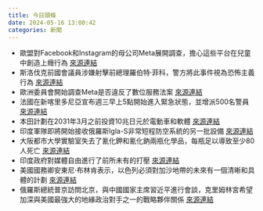 ```yaml
---
title: 今日頭條
date: 2024-05-16 13:00:42
categories: 新聞            
---
```

- 歐盟對Facebook和Instagram的母公司Meta展開調查，擔心這些平台在兒童中創造上癮行為 [來源連結](https://www.theguardian.com/technology/article/2024/may/16/eu-investigates-facebook-owner-meta-over-child-safety-and-mental-health-concerns)
- 斯洛伐克前國會議員涉嫌射擊前總理羅伯特·菲科，警方將此事件視為恐怖主義行為 [來源連結](https://www.theguardian.com/world/article/2024/may/16/slovakia-robert-fico-stable-serious-condition-shooting)
- 歐洲委員會開始調查Meta是否違反了數位服務法案 [來源連結](https://www.theguardian.com/technology/article/2024/may/16/eu-investigates-facebook-owner-meta-over-child-safety-and-mental-health-concerns)
- 法國在新喀里多尼亞宣布週三早上5點開始進入緊急狀態，並增派500名警員 [來源連結](https://www.theguardian.com/world/article/2024/may/16/hundreds-of-french-police-deployed-amid-new-caledonia-riots)
- 本田計劃在2031年3月之前投資10兆日元於電動車和軟體 [來源連結](https://www.japantimes.co.jp/business/2024/05/16/companies/honda-strategy/)
- 印度軍隊即將開始接收俄羅斯Igla-S非常短程防空系統的另一批設備 [來源連結](https://www.thehindu.com/news/the-hindu-morning-digest-may-16-2024/article68180345.ece)
- 大阪都市大學實驗室失去了氰化鉀和氰化鈉兩瓶化學品，每瓶足以導致至少80人死亡 [來源連結](https://www.japantimes.co.jp/news/2024/05/16/japan/society/osakaunipoison/)
- 印度政府對媒體自由進行了前所未有的打壓 [來源連結](https://www.theguardian.com/world/article/2024/may/16/amit-shah-narendra-modi-right-hand-man-india)
- 美國國務卿安東尼·布林肯表示，以色列必須對加沙地帶的未來有一個清晰和具體的計劃 [來源連結](https://www.theguardian.com/world/live/2024/may/16/israel-gaza-war-rafah-middle-east-floating-pier-aid-hamas-latest)
- 俄羅斯總統普京訪問北京，與中國國家主席習近平進行會談，克里姆林宮希望加深與美國最強大的地緣政治對手之一的戰略夥伴關係 [來源連結](https://www.japantimes.co.jp/news/2024/05/16/world/politics/putin-china-partnership-xi/)



